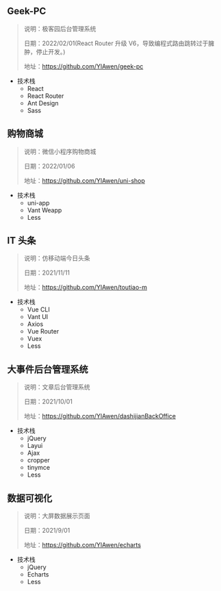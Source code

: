 ## Geek-PC

> 说明：极客园后台管理系统
>
> 日期：2022/02/01(React Router 升级 V6，导致编程式路由跳转过于臃肿，停止开发。)
>
> 地址：https://github.com/YlAwen/geek-pc

- 技术栈
  - React
  - React Router
  - Ant Design
  - Sass

## 购物商城

> 说明：微信小程序购物商城
>
> 日期：2022/01/06
>
> 地址：https://github.com/YlAwen/uni-shop

- 技术栈
  - uni-app
  - Vant Weapp
  - Less

## IT 头条

> 说明：仿移动端今日头条
>
> 日期：2021/11/11
>
> 地址：https://github.com/YlAwen/toutiao-m

- 技术栈
  - Vue CLI
  - Vant UI
  - Axios
  - Vue Router
  - Vuex
  - Less

## 大事件后台管理系统

> 说明：文章后台管理系统
>
> 日期：2021/10/01
>
> 地址：https://github.com/YlAwen/dashijianBackOffice

- 技术栈
  - jQuery
  - Layui
  - Ajax
  - cropper
  - tinymce
  - Less

## 数据可视化

> 说明：大屏数据展示页面
>
> 日期：2021/9/01
>
> 地址：https://github.com/YlAwen/echarts

- 技术栈
  - jQuery
  - Echarts
  - Less

